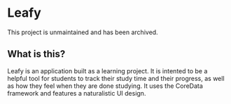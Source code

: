 # Leafy
This project is unmaintained and has been archived.

## What is this?
Leafy is an application built as a learning project. It is intented to be a helpful tool for students to track their study time and their progress, as well as how they feel when they are done studying. It uses the CoreData framework and features a naturalistic UI design.
